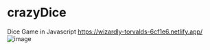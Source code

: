 # crazyDice
Dice Game in Javascript
https://wizardly-torvalds-6cf1e6.netlify.app/
![image](https://user-images.githubusercontent.com/48496147/230602196-3d31ebea-48c2-4fcd-b979-d0b2146bd75a.png)
